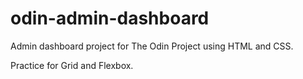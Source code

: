 # odin-admin-dashboard

Admin dashboard project for The Odin Project using HTML and CSS.

Practice for Grid and Flexbox.
